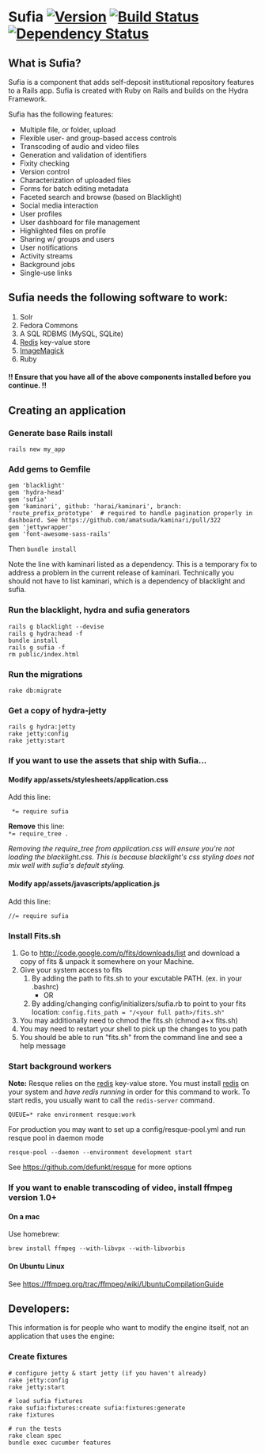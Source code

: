 # Sufia [![Version](https://badge.fury.io/rb/sufia.png)](http://badge.fury.io/rb/sufia) [![Build Status](https://travis-ci.org/projecthydra/sufia.png?branch=master)](https://travis-ci.org/projecthydra/sufia) [![Dependency Status](https://gemnasium.com/projecthydra/sufia.png)](https://gemnasium.com/projecthydra/sufia)

## What is Sufia?
Sufia is a component that adds self-deposit institutional repository features to a Rails app. 
Sufia is created with Ruby on Rails and builds on the Hydra Framework.

Sufia has the following features:

* Multiple file, or folder, upload
* Flexible user- and group-based access controls
* Transcoding of audio and video files 
* Generation and validation of identifiers
* Fixity checking
* Version control
* Characterization of uploaded files
* Forms for batch editing metadata
* Faceted search and browse (based on Blacklight)
* Social media interaction
* User profiles
* User dashboard for file management
* Highlighted files on profile
* Sharing w/ groups and users
* User notifications
* Activity streams
* Background jobs
* Single-use links

## Sufia needs the following software to work:
1. Solr
1. Fedora Commons
1. A SQL RDBMS (MySQL, SQLite)
1. [Redis](http://redis.io/) key-value store
1. [ImageMagick](http://www.imagemagick.org/)
1. Ruby

#### !! Ensure that you have all of the above components installed before you continue. !!

## Creating an application
### Generate base Rails install
```rails new my_app```
### Add gems to Gemfile
```
gem 'blacklight'
gem 'hydra-head'
gem 'sufia'
gem 'kaminari', github: 'harai/kaminari', branch: 'route_prefix_prototype'  # required to handle pagination properly in dashboard. See https://github.com/amatsuda/kaminari/pull/322
gem 'jettywrapper'
gem 'font-awesome-sass-rails'
```
Then `bundle install`

Note the line with kaminari listed as a dependency.  This is a temporary fix to address a problem in the current release of kaminari.  Technically you should not have to list kaminari, which is a dependency of blacklight and sufia. 

### Run the blacklight, hydra and sufia generators
```
rails g blacklight --devise
rails g hydra:head -f
bundle install
rails g sufia -f
rm public/index.html
```

### Run the migrations

```
rake db:migrate
```

### Get a copy of hydra-jetty
```
rails g hydra:jetty
rake jetty:config
rake jetty:start
```

### If you want to use the assets that ship with Sufia...
#### Modify app/assets/stylesheets/application.css
Add this line:
```
 *= require sufia
```
**Remove** this line:  
```*= require_tree .```  

_Removing the require_tree from application.css will ensure you're not loading the blacklight.css.  This is because blacklight's css styling does not mix well with sufia's default styling._ 


#### Modify app/assets/javascripts/application.js

Add this line:
```
//= require sufia
```

### Install Fits.sh
1. Go to http://code.google.com/p/fits/downloads/list and download a copy of fits & unpack it somewhere on your Machine.
1. Give your system access to fits
    1. By adding the path to fits.sh to your excutable PATH. (ex. in your .bashrc)
        * OR
    1. By adding/changing config/initializers/sufia.rb to point to your fits location:   `config.fits_path = "/<your full path>/fits.sh"`
1. You may additionally need to chmod the fits.sh (chmod a+x fits.sh)
1. You may need to restart your shell to pick up the changes to you path
1. You should be able to run "fits.sh" from the command line and see a help message

### Start background workers
**Note:** Resque relies on the [redis](http://redis.io/) key-value store.  You must install [redis](http://redis.io/) on your system and *have redis running* in order for this command to work.
To start redis, you usually want to call the `redis-server` command.

```
QUEUE=* rake environment resque:work
```

For production you may want to set up a config/resque-pool.yml and run resque pool in daemon mode

```
resque-pool --daemon --environment development start
```

See https://github.com/defunkt/resque for more options

### If you want to enable transcoding of video, install ffmpeg version 1.0+
#### On a mac
Use homebrew:
```
brew install ffmpeg --with-libvpx --with-libvorbis
```

#### On Ubuntu Linux
See https://ffmpeg.org/trac/ffmpeg/wiki/UbuntuCompilationGuide

## Developers:
This information is for people who want to modify the engine itself, not an application that uses the engine:
### Create fixtures
```
# configure jetty & start jetty (if you haven't already)
rake jetty:config
rake jetty:start

# load sufia fixtures
rake sufia:fixtures:create sufia:fixtures:generate
rake fixtures

# run the tests
rake clean spec
bundle exec cucumber features
```
